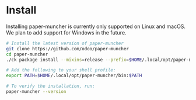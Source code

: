 # Install

Installing paper-muncher is currently only supported on Linux and macOS. We plan to add support for Windows in the future.

```sh
# Install the latest version of paper-muncher
git clone https://github.com/odoo/paper-muncher
cd paper-muncher
./ck package install --mixins=release --prefix=$HOME/.local/opt/paper-muncher

# Add the following to your shell profile:
export PATH=$HOME/.local/opt/paper-muncher/bin:$PATH

# To verify the installation, run:
paper-muncher --version
```
